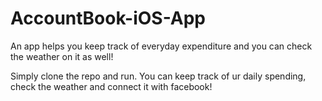 # AccountBook-iOS-App
An app helps you keep track of everyday expenditure and you can check the weather on it as well!


Simply clone the repo and run. You can keep track of ur daily spending, check the weather and connect it with facebook!
